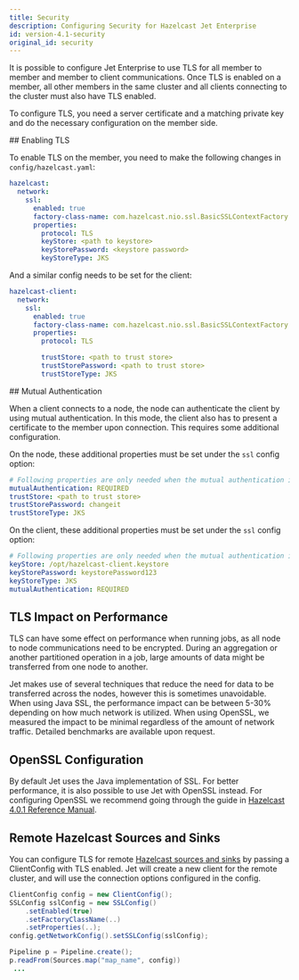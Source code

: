 ```yaml
---
title: Security
description: Configuring Security for Hazelcast Jet Enterprise
id: version-4.1-security
original_id: security
---
```


It is possible to configure Jet Enterprise to use TLS for all member to
member and member to client communications. Once TLS is enabled on a
member, all other members in the same cluster and all clients connecting
to the cluster must also have TLS enabled.

To configure TLS, you need a server certificate and a matching private
key and do the necessary configuration on the member side.

## Enabling TLS

To enable TLS on the member, you need to make the following changes
in `config/hazelcast.yaml`:

```yaml
hazelcast:
  network:
    ssl:
      enabled: true
      factory-class-name: com.hazelcast.nio.ssl.BasicSSLContextFactory
      properties:
        protocol: TLS
        keyStore: <path to keystore>
        keyStorePassword: <keystore password>
        keyStoreType: JKS
```

And a similar config needs to be set for the client:

```yaml
hazelcast-client:
  network:
    ssl:
      enabled: true
      factory-class-name: com.hazelcast.nio.ssl.BasicSSLContextFactory
      properties:
        protocol: TLS

        trustStore: <path to trust store>
        trustStorePassword: <path to trust store>
        trustStoreType: JKS
```

## Mutual Authentication

When a client connects to a node, the node can authenticate the client
by using mutual authentication. In this mode, the client also has to
present a certificate to the member upon connection. This requires some
additional configuration.

On the node, these additional properties must be set under the `ssl`
config option:

```yaml
# Following properties are only needed when the mutual authentication is used.
mutualAuthentication: REQUIRED
trustStore: <path to trust store>
trustStorePassword: changeit
trustStoreType: JKS
```

On the client, these additional properties must be set under the `ssl`
config option:

```yaml
# Following properties are only needed when the mutual authentication is used.
keyStore: /opt/hazelcast-client.keystore
keyStorePassword: keystorePassword123
keyStoreType: JKS
mutualAuthentication: REQUIRED
```

## TLS Impact on Performance

TLS can have some effect on performance when running jobs, as all node
to node communications need to be encrypted. During an aggregation or
another partitioned operation in a job, large amounts of data might be
transferred from one node to another.

Jet makes use of several techniques that reduce the need for data to be
transferred across the nodes, however this is sometimes unavoidable.
When using Java SSL, the performance impact can be between 5-30%
depending on how much network is utilized. When using OpenSSL, we
measured the impact to be minimal regardless of the amount of network
traffic. Detailed benchmarks are available upon request.

## OpenSSL Configuration

By default Jet uses the Java implementation of SSL. For better
performance, it is also possible to use Jet with OpenSSL instead. For
configuring OpenSSL we recommend going through the guide in
[Hazelcast 4.0.1 Reference Manual](https://docs.hazelcast.org/docs/4.0.1/manual/html-single/index.html#integrating-openssl-boringssl).

## Remote Hazelcast Sources and Sinks

You can configure TLS for remote [Hazelcast sources and sinks](../api/sources-sinks#imap)
by passing a ClientConfig with TLS enabled. Jet will create a new
client for the remote cluster, and will use the connection options
configured in the config.

```java
ClientConfig config = new ClientConfig();
SSLConfig sslConfig = new SSLConfig()
    .setEnabled(true)
    .setFactoryClassName(..)
    .setProperties(..);
config.getNetworkConfig().setSSLConfig(sslConfig);

Pipeline p = Pipeline.create();
p.readFrom(Sources.map("map_name", config))
 ...
```
